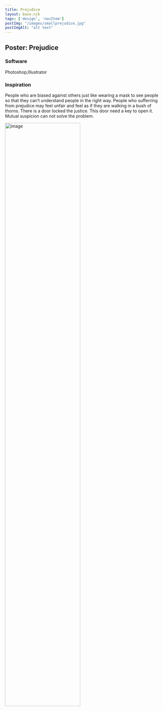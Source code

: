```yaml
---
title: Prejudice
layout: base.njk
tags: ['design', 'navItem']
postImg: "/images/smallprejudice.jpg"
postImgAlt: "alt text"
---
```

  <main>
  <div class="detailpage">
 <div class="description"> 
     <h2 class="dptitle">Poster: Prejudice</h2> 
  <h3 class="projectdetail">Software</h3>
<p class="dpword">Photoshop;Illustrator</p>
  <h3 class="projectdetail">Inspiration</h3>
   <p class="dpword">People who are biased against others just like wearing a mask to see people so that they can’t understand people in the right way. People who sufferring from prejudice may feel unfair and feel as if they are walking in a bush of thorns. There is a door locked the justice. This door need a key to open it. Mutual suspicion can not solve the problem. </p>
 </div>  
   <div class="dpimages-width"> 
   <img src="/images/prejudice.jpg"  class="dp" alt="image" style="width:70%"></div>
    </div>
  </main>